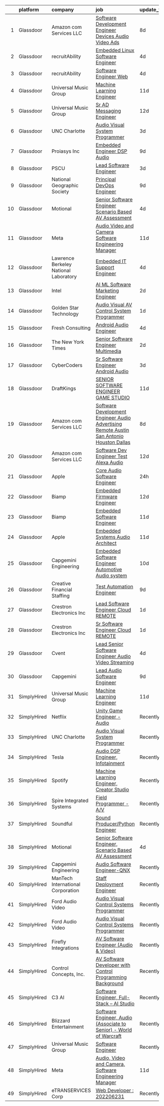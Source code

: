 

|    | platform    | company                               | job                                                                                                                                                                                                                                                                                                                                                                                                                                                                                                                                                                                                                                                                                                                                                                                                                                                                                                                                                                                                                                                                                                                                                                                                                                                                                                                                                                                                                                                                                       | update_time   | location                    |
|---:|:------------|:--------------------------------------|:------------------------------------------------------------------------------------------------------------------------------------------------------------------------------------------------------------------------------------------------------------------------------------------------------------------------------------------------------------------------------------------------------------------------------------------------------------------------------------------------------------------------------------------------------------------------------------------------------------------------------------------------------------------------------------------------------------------------------------------------------------------------------------------------------------------------------------------------------------------------------------------------------------------------------------------------------------------------------------------------------------------------------------------------------------------------------------------------------------------------------------------------------------------------------------------------------------------------------------------------------------------------------------------------------------------------------------------------------------------------------------------------------------------------------------------------------------------------------------------|:--------------|:----------------------------|
|  1 | Glassdoor   | Amazon com Services LLC               | [Software Development Engineer   Devices  Audio  Video Ads](https://www.glassdoor.com/partner/jobListing.htm?pos=119&ao=1136043&s=58&guid=000001829b1efc218eec3f5a5754721b&src=GD_JOB_AD&t=SR&vt=w&cs=1_2f9da78d&cb=1660459875687&jobListingId=1008054960608&jrtk=3-0-1gadhtv2oh4fe801-1gadhtv37ghrk800-cf048f911824d4c2-)                                                                                                                                                                                                                                                                                                                                                                                                                                                                                                                                                                                                                                                                                                                                                                                                                                                                                                                                                                                                                                                                                                                                                                | 8d            | New York, NY                |
|  2 | Glassdoor   | recruitAbility                        | [Embedded Linux Software Engineer](https://www.glassdoor.com/partner/jobListing.htm?pos=101&ao=1110586&s=58&guid=000001829b1efc218eec3f5a5754721b&src=GD_JOB_AD&t=SR&vt=w&ea=1&cs=1_d89a669b&cb=1660459875685&jobListingId=1008063672236&cpc=BBD63848FB84346C&jrtk=3-0-1gadhtv2oh4fe801-1gadhtv37ghrk800-20b668dc1ae88192--6NYlbfkN0CGG9KWCDlpnNsyBDyIiP_Q0811kl3MMa1wmNp0I1WtkTaTZU1gJWaiKEGe9oYuZ3BrFcy8quIdBSen6KJ_onIK8pbJsLIDyEJX8Se3ID4cI9h7M8puQuI2vtJgxWAIiS6spDjW7wnlm2VCv0lrml4GUqe8ZLj3N0KKprhGYFrL2_-8BuG1rXdnfy4qSCL5BhQYFBPHovjzMviZQ-5oFAPr0xygr2aUmbXBU4KWMWwhsH1O9zMmIv6a6sOq8tpd3xtTl8Y1yMrtt9wrEJDDxlE4bzyr-w4V2qiBVKiObHZFkMbLwr5JVm3P2G7HyRIzvKEdI9rqdDfbqEH7WHVjY9CjdIu0HzPVyL9O3lyQofULPxI9B0a_leGjR-NqneqW6k-3Ba_P4XITAO_5B3ZEIaiaWV_Ias_oTOoH1fmQryqpMAw4u4bI29BygZ4N5RZS6tEAZPLnumAqDrjYNHNFHuO5PgvEmauA-hAZ0Jr7Xt8ntlpunsshAU7flu4yV6cEauAkz8gkMorpQA%3D%3D)                                                                                                                                                                                                                                                                                                                                                                                                                                                                                                                                                                                                   | 4d            | Anaheim, CA                 |
|  3 | Glassdoor   | recruitAbility                        | [Software Engineer  Web](https://www.glassdoor.com/partner/jobListing.htm?pos=104&ao=1110586&s=58&guid=000001829b1efc218eec3f5a5754721b&src=GD_JOB_AD&t=SR&vt=w&ea=1&cs=1_30387e22&cb=1660459875685&jobListingId=1008063672247&cpc=D2F1DE17EE1F43B9&jrtk=3-0-1gadhtv2oh4fe801-1gadhtv37ghrk800-d986a5539c5e4efb--6NYlbfkN0CGG9KWCDlpnNsyBDyIiP_Q0811kl3MMa1wmNp0I1WtkTaTZU1gJWaiKEGe9oYuZ3BrFcy8quIdBY9YNXdfhhs0-nQm6nRVWCPWx-rAttttrDW0FhfR1GmTjnR8AX6x2PebtC981LghSRadqrq62swt7-lXgMYUzs06FSSDmzUmxtOln4urjO_M4OEYva0xSpvIjQEFb-HZ90lbr8y2WUYsdXQYzbs1ePaqncP9NK10TM_4DwWb0ELKkeO7ieBxMGqWpSOlmOBsGYXIMxXzEUPNjv-N8VpY14qfNUJW_v80X7DrwhE8k_nxCFgLtbwV0ZeIsg30-3ujwrSsMW2xGn45aE7ZOqJUAyXDV1IJ7Sp6M6BAiOOOacAGVM0z0qp6DITMl9xY7ZsZJtiKWC_KVZm1rqRwrPgry9o9ixxP9j6P7kg4UDbBcVzd8q0OV6u0iZu5ewnuZ_8DiuK7aDxNA7IctdzEwUG_w2GogOGYlS3Y0UnfQ1qHIWhTxzQZaJGUbkVGiMMWLkPv8w%3D%3D)                                                                                                                                                                                                                                                                                                                                                                                                                                                                                                                                                                                                             | 4d            | Anaheim, CA                 |
|  4 | Glassdoor   | Universal Music Group                 | [Machine Learning Engineer](https://www.glassdoor.com/partner/jobListing.htm?pos=108&ao=1136043&s=58&guid=000001829b1efc218eec3f5a5754721b&src=GD_JOB_AD&t=SR&vt=w&cs=1_63bb094e&cb=1660459875686&jobListingId=1008048376432&jrtk=3-0-1gadhtv2oh4fe801-1gadhtv37ghrk800-9db8afd4c5f5fcc6-)                                                                                                                                                                                                                                                                                                                                                                                                                                                                                                                                                                                                                                                                                                                                                                                                                                                                                                                                                                                                                                                                                                                                                                                                | 11d           | Remote                      |
|  5 | Glassdoor   | Universal Music Group                 | [Sr  AD   Messaging Engineer](https://www.glassdoor.com/partner/jobListing.htm?pos=110&ao=1136043&s=58&guid=000001829b1efc218eec3f5a5754721b&src=GD_JOB_AD&t=SR&vt=w&cs=1_c6c6974e&cb=1660459875686&jobListingId=1008046222380&jrtk=3-0-1gadhtv2oh4fe801-1gadhtv37ghrk800-1842bdc6e053304f-)                                                                                                                                                                                                                                                                                                                                                                                                                                                                                                                                                                                                                                                                                                                                                                                                                                                                                                                                                                                                                                                                                                                                                                                              | 12d           | Remote                      |
|  6 | Glassdoor   | UNC Charlotte                         | [Audio Visual System Programmer](https://www.glassdoor.com/partner/jobListing.htm?pos=116&ao=1136043&s=58&guid=000001829b1efc218eec3f5a5754721b&src=GD_JOB_AD&t=SR&vt=w&cs=1_a84764d0&cb=1660459875686&jobListingId=1008065131561&jrtk=3-0-1gadhtv2oh4fe801-1gadhtv37ghrk800-ad6ecd3402b8078f-)                                                                                                                                                                                                                                                                                                                                                                                                                                                                                                                                                                                                                                                                                                                                                                                                                                                                                                                                                                                                                                                                                                                                                                                           | 3d            | Charlotte, NC               |
|  7 | Glassdoor   | Proiasys Inc                          | [Embedded Engineer   DSP  Audio](https://www.glassdoor.com/partner/jobListing.htm?pos=122&ao=1136043&s=58&guid=000001829b1efc218eec3f5a5754721b&src=GD_JOB_AD&t=SR&vt=w&ea=1&cs=1_1478ffc4&cb=1660459875687&jobListingId=1008053743875&jrtk=3-0-1gadhtv2oh4fe801-1gadhtv37ghrk800-659437cdbef56ec9-)                                                                                                                                                                                                                                                                                                                                                                                                                                                                                                                                                                                                                                                                                                                                                                                                                                                                                                                                                                                                                                                                                                                                                                                      | 9d            | Framingham, MA              |
|  8 | Glassdoor   | PSCU                                  | [Lead Software Engineer](https://www.glassdoor.com/partner/jobListing.htm?pos=124&ao=1136043&s=58&guid=000001829b1efc218eec3f5a5754721b&src=GD_JOB_AD&t=SR&vt=w&cs=1_b2b4460f&cb=1660459875691&jobListingId=1008065561221&jrtk=3-0-1gadhtv2oh4fe801-1gadhtv37ghrk800-74e09896b9eb3988-)                                                                                                                                                                                                                                                                                                                                                                                                                                                                                                                                                                                                                                                                                                                                                                                                                                                                                                                                                                                                                                                                                                                                                                                                   | 3d            | Remote                      |
|  9 | Glassdoor   | National Geographic Society           | [Principal DevOps Engineer](https://www.glassdoor.com/partner/jobListing.htm?pos=109&ao=1136043&s=58&guid=000001829b1efc218eec3f5a5754721b&src=GD_JOB_AD&t=SR&vt=w&cs=1_756b0692&cb=1660459875686&jobListingId=1008053658785&jrtk=3-0-1gadhtv2oh4fe801-1gadhtv37ghrk800-a115417848ccf36f-)                                                                                                                                                                                                                                                                                                                                                                                                                                                                                                                                                                                                                                                                                                                                                                                                                                                                                                                                                                                                                                                                                                                                                                                                | 9d            | Washington, DC              |
| 10 | Glassdoor   | Motional                              | [Senior Software Engineer  Scenario Based AV Assessment](https://www.glassdoor.com/partner/jobListing.htm?pos=123&ao=1136043&s=58&guid=000001829b1efc218eec3f5a5754721b&src=GD_JOB_AD&t=SR&vt=w&ea=1&cs=1_2708bf1f&cb=1660459875691&jobListingId=1008062932445&jrtk=3-0-1gadhtv2oh4fe801-1gadhtv37ghrk800-6e4653a31265e01a-)                                                                                                                                                                                                                                                                                                                                                                                                                                                                                                                                                                                                                                                                                                                                                                                                                                                                                                                                                                                                                                                                                                                                                              | 4d            | Boston, MA                  |
| 11 | Glassdoor   | Meta                                  | [Audio  Video and Camera  Software Engineering Manager](https://www.glassdoor.com/partner/jobListing.htm?pos=102&ao=1110586&s=58&guid=000001829b1efc218eec3f5a5754721b&src=GD_JOB_AD&t=SR&vt=w&cs=1_73b8a844&cb=1660459875685&jobListingId=1008048424140&cpc=BAEB662971763A76&jrtk=3-0-1gadhtv2oh4fe801-1gadhtv37ghrk800-2f3e3f080289ccc8--6NYlbfkN0DYl4UJW4r1Vl7FEn6T9F-rD9lpC-0oMJVSiWjK_MGUd8e8cHXcpv6KPyjLHZEfqkUkuW4FeZdGHDOYIbKXpOVzpgHYmd0Mdxqbqr9bWX3wOX-YPwUGzzOCVebAPW5gJCa7KI4uayUPCSFg0Fa9x7a0yOW_XMVHtA9I4R6GFxvKRwny0T-wmqiD_LqxCY-RiiWyToTyJ-sfh4UjGwGcEM4503gudR6KyxetdWnusvrcl31pNc4T4piKwTio6hK_k_a9n5e7J-Isi6yyqG4m7ghrgZhUQ7PeustMOG5MxHLuD1clWG5PhxiVOI4LLFnH7suubLjGS6iOS0JfggXy04I9fNsZAukKrJUQCREJdUikGrKJvseFFytBFP1MyocC_r_yXbmhITD3V1qvD_vXaaq6As4AwjVWpJWMV79D5NjcrjV9Dv9OpJYTwbzo5d6exUj-qhr3IiHqgB6ogWvQu4Z5X8ZN8dSFnNGUBrkOe33kweH68NSh9T_FynBw9m1sFl7ZlpgeVBZX0UWfKnpomA149GWoFlVwp_pzZ_43xSoI2sC8dRR8X5cX7wa75vPFkuEosswKPup2ZuvcsI9xfY21oqPAqUhCXhFzMVToVwoelTFK8eo-lzBE12PALuu1udJ82RY50tOjUsTrZt7Q1xUMUk5iI_Xp-cd8AocjabGt2gKuRRW-ZBrej-NUzt72UJe3jYXznwI2B76HG1W1EtdIX8VoySQnSJ992ulHI200d4194nMi_6BCULgl4Dp5oYDE8rp4iGQESzr3AonPGJQAa12DtkTvyYyCN4_u0KH7KpFEc8iTFck-5LKsOliEWWRKvJy_d_JEU_lnkV8jA34lU6uEane9_UdCJnfdzYE2Q2x8_eZ6p7mbHqDvwaGEC7213hMskfYfSbQ_J4gxndt3YvKFGgLB_jxft8261tEMdYRpZGqmo9_HbwcCyi997LmV5CJ7UsHKbDjzn0OG6L8B1fxwWLV1XHJ_8hgBtZHrHgXt0YQ-qnMYMDX_wpm5mcvR0rWcxy4pF3ap1A4nYhYr8w1zB3G9a_iScURWXeG0kiN7hgwG7b5c0OHol9ANGrY%3D) | 11d           | Burlingame, CA              |
| 12 | Glassdoor   | Lawrence Berkeley National Laboratory | [Embedded IT Support Engineer](https://www.glassdoor.com/partner/jobListing.htm?pos=114&ao=1136043&s=58&guid=000001829b1efc218eec3f5a5754721b&src=GD_JOB_AD&t=SR&vt=w&cs=1_c00d44bf&cb=1660459875686&jobListingId=1008063406119&jrtk=3-0-1gadhtv2oh4fe801-1gadhtv37ghrk800-8f30c6335ae5fb1d-)                                                                                                                                                                                                                                                                                                                                                                                                                                                                                                                                                                                                                                                                                                                                                                                                                                                                                                                                                                                                                                                                                                                                                                                             | 4d            | San Francisco, CA           |
| 13 | Glassdoor   | Intel                                 | [AI ML Software Marketing Engineer](https://www.glassdoor.com/partner/jobListing.htm?pos=126&ao=1136043&s=58&guid=000001829b1efc218eec3f5a5754721b&src=GD_JOB_AD&t=SR&vt=w&cs=1_9b49fee0&cb=1660459875691&jobListingId=1008066597220&jrtk=3-0-1gadhtv2oh4fe801-1gadhtv37ghrk800-dde29f6109fef692-)                                                                                                                                                                                                                                                                                                                                                                                                                                                                                                                                                                                                                                                                                                                                                                                                                                                                                                                                                                                                                                                                                                                                                                                        | 2d            | Santa Clara, CA             |
| 14 | Glassdoor   | Golden Star Technology                | [Audio Visual  AV  Control System Programmer](https://www.glassdoor.com/partner/jobListing.htm?pos=120&ao=1136043&s=58&guid=000001829b1efc218eec3f5a5754721b&src=GD_JOB_AD&t=SR&vt=w&ea=1&cs=1_57db1e78&cb=1660459875687&jobListingId=1008069002158&jrtk=3-0-1gadhtv2oh4fe801-1gadhtv37ghrk800-5fee3713e3a1e00e-)                                                                                                                                                                                                                                                                                                                                                                                                                                                                                                                                                                                                                                                                                                                                                                                                                                                                                                                                                                                                                                                                                                                                                                         | 1d            | Cerritos, CA                |
| 15 | Glassdoor   | Fresh Consulting                      | [Android Audio Engineer](https://www.glassdoor.com/partner/jobListing.htm?pos=112&ao=1136043&s=58&guid=000001829b1efc218eec3f5a5754721b&src=GD_JOB_AD&t=SR&vt=w&cs=1_eb320990&cb=1660459875686&jobListingId=1008062575835&jrtk=3-0-1gadhtv2oh4fe801-1gadhtv37ghrk800-af52dc3770e6fc68-)                                                                                                                                                                                                                                                                                                                                                                                                                                                                                                                                                                                                                                                                                                                                                                                                                                                                                                                                                                                                                                                                                                                                                                                                   | 4d            | Newark, NJ                  |
| 16 | Glassdoor   | The New York Times                    | [Senior Software Engineer  Multimedia](https://www.glassdoor.com/partner/jobListing.htm?pos=115&ao=1136043&s=58&guid=000001829b1efc218eec3f5a5754721b&src=GD_JOB_AD&t=SR&vt=w&cs=1_b7f24273&cb=1660459875686&jobListingId=1008067163512&jrtk=3-0-1gadhtv2oh4fe801-1gadhtv37ghrk800-35d1d1a3f27230e2-)                                                                                                                                                                                                                                                                                                                                                                                                                                                                                                                                                                                                                                                                                                                                                                                                                                                                                                                                                                                                                                                                                                                                                                                     | 2d            | New York, NY                |
| 17 | Glassdoor   | CyberCoders                           | [Sr  Software Engineer   Android Audio](https://www.glassdoor.com/partner/jobListing.htm?pos=106&ao=1110586&s=58&guid=000001829b1efc218eec3f5a5754721b&src=GD_JOB_AD&t=SR&vt=w&ea=1&cs=1_70f48859&cb=1660459875686&jobListingId=1008065501000&cpc=8795CF9063CD573D&jrtk=3-0-1gadhtv2oh4fe801-1gadhtv37ghrk800-005493c501550296--6NYlbfkN0CpFJQzrgRR8WqXWK1qKKEqALWJw739KlKqr2H-MSI4eoBlI4EFrmor2FYZMP3muM0eNtLtTzK2zUNxEsqhsyaK76nfT5Z8z9wN24fycpWfG36V3rZwadsoSxLL5R3LOqsU8TBjnJPSaTA0unVipw8p0yGmc22VHrj9N4ywhqTgevaiK2JRMHALUwFm1XnfBI09bcHgGpfWpxiISMSEaMwerPlIPOcSS-1HTpK6TP8euPfCi7xZtH2U8SnGMlLm8T522XrBF8BZHiqdjoKDXAeyVAHn5dzkXtL1kpJ4oXJKlD6o8uWwkixiTCcjMcS6OGo0EyMZa2tUV8GLmZvO2imYALQjDqDCwocRZ67whZrOZqdHfiKI_WXLZ6Q_vIn1YDHno8KosiHpmJ8U4WLRoaQQbYWldVG3qAsvCH-1Iv6K6tW6vyPwdOIhoMXBWIJnGMQhJwQD9N0eaNMmxWo5CLasQ4qYADE05jb0uO_FbCwlxzUpcHM2VBNRIoPSDAR5IFkJl4sbzel8D00Dk5Nf1d8-UUvHeFujMYEWcJ6Ig6KoyRsKZCa0rF_bc7CJj7NqFsoNjq6J9GVp340CafDgw-zRCIvnkxp0XLH0tTTjf12pgeGxv5ziSCXlUqSsqBZKrk6q3Nk7NDNlhNWihBDt6whWYMUYPxYAO9bMFQqqF4G6lsAtpohZ3mkMllo1pXRsxwXPijPKBnyHemF9uswXesRiiJRLRkxfioFY1du-4xphg2lfrdMe61gtNPjlevE6XllGVNfvjDkKkC3EgL9zgP4afBLxrfqBJtGU0Yd6OlN9V7BC7Z88CfIgg6q2T5q5hD-wJochqSFfU67IzioVn0OGLpg2W0rS4ZeLfVGdquMp3yNZXLlR4lK0AR8PCma2jjybLf3myKdjDuYeVuh5ruGRDwBCXA0cuqzGXMRgseO_C6w4uVvBhuxQku530sadPlHREOa8m3ZbVhy0dmu_q35B6DzAreHmljs%3D)                                                                                                            | 3d            | Encinitas, CA               |
| 18 | Glassdoor   | DraftKings                            | [SENIOR SOFTWARE ENGINEER  GAME STUDIO](https://www.glassdoor.com/partner/jobListing.htm?pos=118&ao=1136043&s=58&guid=000001829b1efc218eec3f5a5754721b&src=GD_JOB_AD&t=SR&vt=w&cs=1_e19d256d&cb=1660459875686&jobListingId=1008048373991&jrtk=3-0-1gadhtv2oh4fe801-1gadhtv37ghrk800-8010c6c0a1f1150a-)                                                                                                                                                                                                                                                                                                                                                                                                                                                                                                                                                                                                                                                                                                                                                                                                                                                                                                                                                                                                                                                                                                                                                                                    | 11d           | Remote                      |
| 19 | Glassdoor   | Amazon com Services LLC               | [Software Development Engineer  Audio Advertising   Remote   Austin  San Antonio  Houston  Dallas](https://www.glassdoor.com/partner/jobListing.htm?pos=117&ao=1136043&s=58&guid=000001829b1efc218eec3f5a5754721b&src=GD_JOB_AD&t=SR&vt=w&cs=1_9555f452&cb=1660459875686&jobListingId=1008054950380&jrtk=3-0-1gadhtv2oh4fe801-1gadhtv37ghrk800-2572665231379516-)                                                                                                                                                                                                                                                                                                                                                                                                                                                                                                                                                                                                                                                                                                                                                                                                                                                                                                                                                                                                                                                                                                                         | 8d            | Austin, TX                  |
| 20 | Glassdoor   | Amazon com Services LLC               | [Software Dev Engineer   Test  Alexa Audio](https://www.glassdoor.com/partner/jobListing.htm?pos=113&ao=1136043&s=58&guid=000001829b1efc218eec3f5a5754721b&src=GD_JOB_AD&t=SR&vt=w&cs=1_277bca9a&cb=1660459875686&jobListingId=1008045134130&jrtk=3-0-1gadhtv2oh4fe801-1gadhtv37ghrk800-5b4696b182f58ad9-)                                                                                                                                                                                                                                                                                                                                                                                                                                                                                                                                                                                                                                                                                                                                                                                                                                                                                                                                                                                                                                                                                                                                                                                | 12d           | Sunnyvale, CA               |
| 21 | Glassdoor   | Apple                                 | [Core Audio Software Engineer](https://www.glassdoor.com/partner/jobListing.htm?pos=107&ao=1136043&s=58&guid=000001829b1efc218eec3f5a5754721b&src=GD_JOB_AD&t=SR&vt=w&cs=1_7ac6c752&cb=1660459875686&jobListingId=1008069663531&jrtk=3-0-1gadhtv2oh4fe801-1gadhtv37ghrk800-0a174b6aa9a699d7-)                                                                                                                                                                                                                                                                                                                                                                                                                                                                                                                                                                                                                                                                                                                                                                                                                                                                                                                                                                                                                                                                                                                                                                                             | 24h           | Cupertino, CA               |
| 22 | Glassdoor   | Biamp                                 | [Embedded Firmware Engineer](https://www.glassdoor.com/partner/jobListing.htm?pos=121&ao=1136043&s=58&guid=000001829b1efc218eec3f5a5754721b&src=GD_JOB_AD&t=SR&vt=w&ea=1&cs=1_22e9a333&cb=1660459875690&jobListingId=1008046133099&jrtk=3-0-1gadhtv2oh4fe801-1gadhtv37ghrk800-9d4bfef64a34b358-)                                                                                                                                                                                                                                                                                                                                                                                                                                                                                                                                                                                                                                                                                                                                                                                                                                                                                                                                                                                                                                                                                                                                                                                          | 12d           | Beaverton, OR               |
| 23 | Glassdoor   | Biamp                                 | [Embedded Software Engineer](https://www.glassdoor.com/partner/jobListing.htm?pos=125&ao=1136043&s=58&guid=000001829b1efc218eec3f5a5754721b&src=GD_JOB_AD&t=SR&vt=w&ea=1&cs=1_45359801&cb=1660459875691&jobListingId=1008048336018&jrtk=3-0-1gadhtv2oh4fe801-1gadhtv37ghrk800-47ff4126e1a03604-)                                                                                                                                                                                                                                                                                                                                                                                                                                                                                                                                                                                                                                                                                                                                                                                                                                                                                                                                                                                                                                                                                                                                                                                          | 11d           | Rochester, NY               |
| 24 | Glassdoor   | Apple                                 | [Embedded Systems Audio Architect](https://www.glassdoor.com/partner/jobListing.htm?pos=111&ao=1136043&s=58&guid=000001829b1efc218eec3f5a5754721b&src=GD_JOB_AD&t=SR&vt=w&cs=1_1e051907&cb=1660459875686&jobListingId=1008049061622&jrtk=3-0-1gadhtv2oh4fe801-1gadhtv37ghrk800-501761a7a5a7a4bb-)                                                                                                                                                                                                                                                                                                                                                                                                                                                                                                                                                                                                                                                                                                                                                                                                                                                                                                                                                                                                                                                                                                                                                                                         | 11d           | Cupertino, CA               |
| 25 | Glassdoor   | Capgemini Engineering                 | [Embedded Software Engineer   Automotive Audio system](https://www.glassdoor.com/partner/jobListing.htm?pos=105&ao=1110586&s=58&guid=000001829b1efc218eec3f5a5754721b&src=GD_JOB_AD&t=SR&vt=w&ea=1&cs=1_ae576751&cb=1660459875686&jobListingId=1008050901838&cpc=2CAED5C921A5F994&jrtk=3-0-1gadhtv2oh4fe801-1gadhtv37ghrk800-d2a7fc94651a3a99--6NYlbfkN0BCspdfmHAnvlT1rssiZIGnwSyIeFSfDwcI4v3Tox-fJNSROZmCmBM15jLntVkQm2i94JgmDjRbxXiwcRIT9yAQA4e4jW5jzXml4Oj8_7-aSrQrqd52taI-AMc3MoFp-6E-Zda7FjFUdGzfw-29pvvO_-RN8KJzFQNTs8Yq861uxET_4AieVlm7uj7EWgQ_H_LW70L_3Y3sEAjQUxYMayRXV6myBO0swyFsVkm2hesReEHC1WUCbYXibiG0mLw3_StDp9mshdHeru4ie4zu58QVeUX-Nduy1YPeYUDj-drBUp5lFpefSLtBYfc0Ejfgc9gwvRXcLssvJNqqOYhrnaVB7NlTQNlofL8LOD8G-BO0Z8Ktd_TTdCgznaRtwErnysD5kbnOnWwutIzjEzWUKVv7zJqzlT4y7ElPOdTiHUr9oya75zISov738nB8f6DfU6LI-5e6RZl1-YVO3qCHmkz3-nPufCuUXV3UcEYQpVymgMh4-7XElhBlNh7osTyNhBzPl4ORSL5rkhRGM_WcSm2rqoevm_Je9ij0tvaNaeODwg%3D%3D)                                                                                                                                                                                                                                                                                                                                                                                                                                                                                                                                               | 10d           | Remote                      |
| 26 | Glassdoor   | Creative Financial Staffing           | [Test Automation Engineer](https://www.glassdoor.com/partner/jobListing.htm?pos=103&ao=1110586&s=58&guid=000001829b1efc218eec3f5a5754721b&src=GD_JOB_AD&t=SR&vt=w&cs=1_b88446c7&cb=1660459875685&jobListingId=1008053482771&cpc=C891152315FA1AD8&jrtk=3-0-1gadhtv2oh4fe801-1gadhtv37ghrk800-c413277a1f0985df--6NYlbfkN0AyIsnDczwcVDFrYpf5kat3hxWjSi6qx3YGCfJB8v0u0oumP9CSZFU3ZuG9qoZpI9cn_0G3OmE7JApLYGdi2RneQYQoutK7DZJoLBHDGNKxEljc37Nd5NOkPmfBgq6nYG5Ba2v6BNhNOxxG2AvrgHgiVPVcWJ-M0yLH6tsIp45tYxa43O8NQ1qA5orXshCKYBjINLw-DuPntXG7qTmq76eB5_cY1B1_NB6RXKvitGvyZ-8VXmGJ5a6L0wwqyOaCVtCHOXdwDX4zMJDoyZUGD8yvjqqJ_dIU3mAftjNvj0abGdDpbNjxTupt7symSSpvtvgw4-ay7MpPbuC4sf8vfnlxjS6dpq4ejgH8dMtLcverZ5zYJbjV0SL6CAGV_IeJBhvINSafaxwtz4zqHmD-P4bS3IFXs5T-y1OOTD9FXPSR5dJX8sjucsNZACE02UJjx2YZdcuRekJS7vR1ugEC3x8MrCvAkau1wgIqVpjKemSTMVmEPzRoW2fcC2zHYXkK2VVFB3U9Y5OA59HrSVextVPzccKIsCv6Y0lQLEgHEl_vyXGuvFeYNyk_YY1FPM6SUoVgcXYe737jx9QE47Eh0m1Uao5S8CwRwAXuyZxbFy1fPw%3D%3D)                                                                                                                                                                                                                                                                                                                                                                                                                                                                                                                | 9d            | Grand Rapids, MI            |
| 27 | Glassdoor   | Crestron Electronics Inc              | [Lead Software Engineer  Cloud  REMOTE](https://www.glassdoor.com/partner/jobListing.htm?pos=130&ao=1136043&s=58&guid=000001829b1efc218eec3f5a5754721b&src=GD_JOB_AD&t=SR&vt=w&cs=1_de1b0131&cb=1660459875692&jobListingId=1008068809671&jrtk=3-0-1gadhtv2oh4fe801-1gadhtv37ghrk800-369842e7d6375396-)                                                                                                                                                                                                                                                                                                                                                                                                                                                                                                                                                                                                                                                                                                                                                                                                                                                                                                                                                                                                                                                                                                                                                                                    | 1d            | Plano, TX                   |
| 28 | Glassdoor   | Crestron Electronics Inc              | [Sr  Software Engineer  Cloud  REMOTE](https://www.glassdoor.com/partner/jobListing.htm?pos=129&ao=1136043&s=58&guid=000001829b1efc218eec3f5a5754721b&src=GD_JOB_AD&t=SR&vt=w&cs=1_40f46e3c&cb=1660459875692&jobListingId=1008068809674&jrtk=3-0-1gadhtv2oh4fe801-1gadhtv37ghrk800-e3d58a2d7ec064fd-)                                                                                                                                                                                                                                                                                                                                                                                                                                                                                                                                                                                                                                                                                                                                                                                                                                                                                                                                                                                                                                                                                                                                                                                     | 1d            | Plano, TX                   |
| 29 | Glassdoor   | Cvent                                 | [Lead Senior Software Engineer   Audio Video Streaming](https://www.glassdoor.com/partner/jobListing.htm?pos=128&ao=1136043&s=58&guid=000001829b1efc218eec3f5a5754721b&src=GD_JOB_AD&t=SR&vt=w&ea=1&cs=1_f1478cd0&cb=1660459875691&jobListingId=1008063855167&jrtk=3-0-1gadhtv2oh4fe801-1gadhtv37ghrk800-2d2cb4fdc78fe3b1-)                                                                                                                                                                                                                                                                                                                                                                                                                                                                                                                                                                                                                                                                                                                                                                                                                                                                                                                                                                                                                                                                                                                                                               | 4d            | Draper, UT                  |
| 30 | Glassdoor   | Capgemini                             | [Lead Audio Software Engineer](https://www.glassdoor.com/partner/jobListing.htm?pos=127&ao=1136043&s=58&guid=000001829b1efc218eec3f5a5754721b&src=GD_JOB_AD&t=SR&vt=w&cs=1_6788f00f&cb=1660459875691&jobListingId=1008052207826&jrtk=3-0-1gadhtv2oh4fe801-1gadhtv37ghrk800-3726ae440742c56d-)                                                                                                                                                                                                                                                                                                                                                                                                                                                                                                                                                                                                                                                                                                                                                                                                                                                                                                                                                                                                                                                                                                                                                                                             | 9d            | Detroit, MI                 |
| 31 | SimplyHired | Universal Music Group                 | [Machine Learning Engineer](https://www.simplyhired.com/job/CWdvJ7Ail6Vy7oUYskIrowwcecpIUDuUz7zSPfF3LrYEa1XH-IKSsw?q=sound+developer)                                                                                                                                                                                                                                                                                                                                                                                                                                                                                                                                                                                                                                                                                                                                                                                                                                                                                                                                                                                                                                                                                                                                                                                                                                                                                                                                                     | 11d           | Raleigh, NC +2 locations    |
| 32 | SimplyHired | Netflix                               | [Unity Game Engineer - Audio](https://www.simplyhired.com/job/ELEu16njbw4eoM7hZqdqom0db5Eja9t4pkcqX1CQallZHl4yUsY02g?q=sound+developer)                                                                                                                                                                                                                                                                                                                                                                                                                                                                                                                                                                                                                                                                                                                                                                                                                                                                                                                                                                                                                                                                                                                                                                                                                                                                                                                                                   | Recently      | Remote                      |
| 33 | SimplyHired | UNC Charlotte                         | [Audio Visual System Programmer](https://www.simplyhired.com/job/Upj78yis07GlSqxtHl2Swa1rk5I9aJESGfo3x3Xbyu0DsquRYZkvQw?q=sound+developer)                                                                                                                                                                                                                                                                                                                                                                                                                                                                                                                                                                                                                                                                                                                                                                                                                                                                                                                                                                                                                                                                                                                                                                                                                                                                                                                                                | Recently      | Charlotte, NC               |
| 34 | SimplyHired | Tesla                                 | [Audio DSP Engineer, Infotainment](https://www.simplyhired.com/job/TCu5dfyQ5a2i0gok_RJeBsz7z7UEdN-bb8A7kWTNNXGdZ-z-ZTi9pQ?q=sound+developer)                                                                                                                                                                                                                                                                                                                                                                                                                                                                                                                                                                                                                                                                                                                                                                                                                                                                                                                                                                                                                                                                                                                                                                                                                                                                                                                                              | Recently      | Palo Alto, CA               |
| 35 | SimplyHired | Spotify                               | [Machine Learning Engineer, Creator Studio](https://www.simplyhired.com/job/bnNu0vH-gWzF7ZFA5MauF5HRIsdYKtxYS3Nir7I-kqV0Thsa5RU5LA?q=sound+developer)                                                                                                                                                                                                                                                                                                                                                                                                                                                                                                                                                                                                                                                                                                                                                                                                                                                                                                                                                                                                                                                                                                                                                                                                                                                                                                                                     | Recently      | New York, NY                |
| 36 | SimplyHired | Spire Integrated Systems              | [Field Programmer - A/V](https://www.simplyhired.com/job/YpXiIqhvPQrEkz1ixQSVqF-TYtRjC-1UTDn8qKPdKcdE_yxcDWBb6A?q=sound+developer)                                                                                                                                                                                                                                                                                                                                                                                                                                                                                                                                                                                                                                                                                                                                                                                                                                                                                                                                                                                                                                                                                                                                                                                                                                                                                                                                                        | Recently      | Troy, MI                    |
| 37 | SimplyHired | Soundful                              | [Sound Producer/Python Engineer](https://www.simplyhired.com/job/fKwTfqRWVzhZJJT6yoybTUB5_pL76wxlddnu6kqy2_naoU7JVaHVBQ?q=sound+developer)                                                                                                                                                                                                                                                                                                                                                                                                                                                                                                                                                                                                                                                                                                                                                                                                                                                                                                                                                                                                                                                                                                                                                                                                                                                                                                                                                | Recently      | Remote                      |
| 38 | SimplyHired | Motional                              | [Senior Software Engineer, Scenario Based AV Assessment](https://www.simplyhired.com/job/47aOUYuyblEp7Rcuwmfdm-xEwNvady1QEy6BqDN7VoZM4WLfKr6xIQ?q=sound+developer)                                                                                                                                                                                                                                                                                                                                                                                                                                                                                                                                                                                                                                                                                                                                                                                                                                                                                                                                                                                                                                                                                                                                                                                                                                                                                                                        | 4d            | Boston, MA +1 location      |
| 39 | SimplyHired | Capgemini Engineering                 | [Audio Software Engineer-QNX](https://www.simplyhired.com/job/PukCn5c0YkczLS9XEUe4tc5PCt4zU0TPuQdkBzKm3vRCDZIU_1rfkQ?q=sound+developer)                                                                                                                                                                                                                                                                                                                                                                                                                                                                                                                                                                                                                                                                                                                                                                                                                                                                                                                                                                                                                                                                                                                                                                                                                                                                                                                                                   | Recently      | Remote                      |
| 40 | SimplyHired | ManTech International Corporation     | [Staff Deployment Engineer](https://www.simplyhired.com/job/yPDQ9_tPGp_8aufyeI2VJy4oOgwa1eZMATiJXNsYgtEmMWFMC5VaPQ?q=sound+developer)                                                                                                                                                                                                                                                                                                                                                                                                                                                                                                                                                                                                                                                                                                                                                                                                                                                                                                                                                                                                                                                                                                                                                                                                                                                                                                                                                     | Recently      | Patuxent River, MD          |
| 41 | SimplyHired | Ford Audio Video                      | [Audio Visual Control Systems Programmer](https://www.simplyhired.com/job/ODUMDnr-jbO4wywLXiFsmfQ1RZLojrYMgj2soeBx0duJdOugmztMiA?q=sound+developer)                                                                                                                                                                                                                                                                                                                                                                                                                                                                                                                                                                                                                                                                                                                                                                                                                                                                                                                                                                                                                                                                                                                                                                                                                                                                                                                                       | Recently      | Washington, DC              |
| 42 | SimplyHired | Ford Audio Video                      | [Audio Visual Control Systems Programmer](https://www.simplyhired.com/job/ODUMDnr-jbO4wywLXiFsmfQ1RZLojrYMgj2soeBx0duJdOugmztMiA?q=sound+developer)                                                                                                                                                                                                                                                                                                                                                                                                                                                                                                                                                                                                                                                                                                                                                                                                                                                                                                                                                                                                                                                                                                                                                                                                                                                                                                                                       | Recently      | Washington, DC +8 locations |
| 43 | SimplyHired | Firefly Integrations                  | [AV Software Engineer (Audio & Video)](https://www.simplyhired.com/job/H21sGvOcfz9_B2NPPZzRFe3MlXiiyOeETTTJKoxPpVDVydl3IWmP_Q?q=sound+developer)                                                                                                                                                                                                                                                                                                                                                                                                                                                                                                                                                                                                                                                                                                                                                                                                                                                                                                                                                                                                                                                                                                                                                                                                                                                                                                                                          | Recently      | Middlebury, IN              |
| 44 | SimplyHired | Control Concepts, Inc.                | [AV Software Developer with Control Programming Background](https://www.simplyhired.com/job/zf3YnnJDNiC6b0ESIfX1wb6GR5YzneQS6hftmUv4-Y_toUSDhN2jMQ?q=sound+developer)                                                                                                                                                                                                                                                                                                                                                                                                                                                                                                                                                                                                                                                                                                                                                                                                                                                                                                                                                                                                                                                                                                                                                                                                                                                                                                                     | Recently      | Fairfield, NJ               |
| 45 | SimplyHired | C3 AI                                 | [Software Engineer, Full-Stack – AI Studio](https://www.simplyhired.com/job/w7odw9CW6-rAmc3SKnqDraVx_S3e7H2b_nRzXhSlA9-otNeYfFDpSA?q=sound+developer)                                                                                                                                                                                                                                                                                                                                                                                                                                                                                                                                                                                                                                                                                                                                                                                                                                                                                                                                                                                                                                                                                                                                                                                                                                                                                                                                     | Recently      | Redwood City, CA            |
| 46 | SimplyHired | Blizzard Entertainment                | [Software Engineer, Audio (Associate to Senior) - World of Warcraft](https://www.simplyhired.com/job/odcnVPcL4QPACt7wzLJ3Ryp4adGbC-M3fWQGlTNGX7GyvAyEnceQ8w?q=sound+developer)                                                                                                                                                                                                                                                                                                                                                                                                                                                                                                                                                                                                                                                                                                                                                                                                                                                                                                                                                                                                                                                                                                                                                                                                                                                                                                            | Recently      | Irvine, CA                  |
| 47 | SimplyHired | Universal Music Group                 | [Software Engineer](https://www.simplyhired.com/job/X8vM5ByGg_FljyUqsM88yHG3JzJ3SRzNx-qHFdB-z736zddO1MUXuA?q=sound+developer)                                                                                                                                                                                                                                                                                                                                                                                                                                                                                                                                                                                                                                                                                                                                                                                                                                                                                                                                                                                                                                                                                                                                                                                                                                                                                                                                                             | Recently      | Raleigh, NC +2 locations    |
| 48 | SimplyHired | Meta                                  | [Audio, Video and Camera, Software Engineering Manager](https://www.simplyhired.com/job/1gce7KqwefPMttX0iImPJmS7oqYRpghVk8OMdoLDyn1Y53y5LhvH_Q?q=sound+developer)                                                                                                                                                                                                                                                                                                                                                                                                                                                                                                                                                                                                                                                                                                                                                                                                                                                                                                                                                                                                                                                                                                                                                                                                                                                                                                                         | 11d           | Burlingame, CA              |
| 49 | SimplyHired | eTRANSERVICES Corp                    | [Web Developer : 202206231](https://www.simplyhired.com/job/JUeRNLg2fVrm3JVsaF6MpsEN21RsMKhbHj4OoiYktxJLwL50Sav-SA?q=sound+developer)                                                                                                                                                                                                                                                                                                                                                                                                                                                                                                                                                                                                                                                                                                                                                                                                                                                                                                                                                                                                                                                                                                                                                                                                                                                                                                                                                     | Recently      | Fredericksburg, VA          |